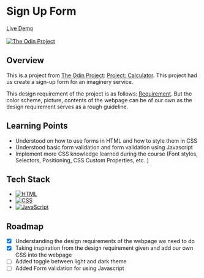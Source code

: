 # Sign Up Form

[Live Demo](https://johnferrancol.github.io/sign-up-form/)<br/><br/>
[![The Odin Project](https://img.shields.io/badge/The%20Odin%20Project-A9792B?logo=theodinproject&logoColor=fff)](#)

## Overview

This is a project from [The Odin Project](https://theodinproject.com): [Project: Calculator](<[https://www.theodinproject.com/lessons/foundations-calculator](https://www.theodinproject.com/lessons/node-path-intermediate-html-and-css-sign-up-form)>). This project had us create a sign-up form for an imaginery service.

This design requirement of the project is as follows: [Requirement](https://cdn.statically.io/gh/TheOdinProject/curriculum/afdbabfab03fbc34783c6b6f3920aba4a4d3b935/intermediate_html_css/forms/project_sign_up_form/imgs/sign-up-form.png). But the color scheme, picture, contents of the webpage can be of our own as the design requirement serves as a rough guideline.

## Learning Points

- Understood on how to use forms in HTML and how to style them in CSS
- Understood basic form validation and form validation using Javascript
- Implement more CSS knowledge learned during the course (Font styles, Selectors, Positioning, CSS Custom Properties, etc..)

## Tech Stack

- [![HTML](https://img.shields.io/badge/HTML-%23E34F26.svg?logo=html5&logoColor=white)](#)
- [![CSS](https://img.shields.io/badge/CSS-1572B6?logo=css3&logoColor=fff)](#)
- [![JavaScript](https://img.shields.io/badge/JavaScript-F7DF1E?logo=javascript&logoColor=000)](#)

## Roadmap

- [x] Understanding the design requirements of the webpage we need to do
- [x] Taking inspiration from the design requirement given and add our own CSS into the webpage
- [ ] Added toggle between light and dark theme
- [ ] Added Form validation for using Javascript

